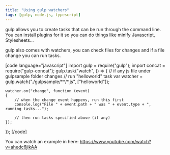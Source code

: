 ```yaml
---
title: "Using gulp watchers"
tags: [gulp, node.js, typescript]
---
```


gulp allows you to create tasks that can be run through the command line. You can install plugins for it so you can do things like minify Javascript, Stylesheets...

gulp also comes with watchers, you can check files for changes and if a file change you can run tasks.<!--more-->



[code language="javascript"]
import gulp = require("gulp");
import concat = require("gulp-concat");
gulp.task("watch", () =>
{
    // if any js file under gulpsample folder changes
    // run "helloworld" task
    var watcher = gulp.watch("./gulpsample/**/*.js", ["helloworld"]);

    watcher.on("change", function (event)
    {
        // when the change event happens, run this first
        console.log("File " + event.path + " was " + event.type + ", running tasks...");

        // then run tasks specified above (if any)
    });
});
[/code]

You can watch an example in here:
https://www.youtube.com/watch?v=ahedc6jikAA
